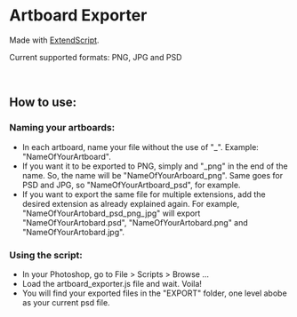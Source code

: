 # Artboard Exporter

Made with [ExtendScript](https://www.adobe.com/devnet/scripting/estk.html).

Current supported formats: PNG, JPG and PSD

<BR/>

## How to use: 


### Naming your artboards:

* In each artboard, name your file without the use of "_". Example: "NameOfYourArtboard".
* If you want it to be exported to PNG, simply and "_png" in the end of the name. So, the name will be "NameOfYourArboard_png". Same goes for PSD and JPG, so "NameOfYourArtboard_psd", for example.
* If you want to export the same file for multiple extensions, add the desired extension as already explained again. For example, "NameOfYourArtobard_psd_png_jpg" will export "NameOfYourArtobard.psd", "NameOfYourArtobard.png" and "NameOfYourArtobard.jpg".

### Using the script:
* In your Photoshop, go to File > Scripts > Browse ...
* Load the artboard_exporter.js file and wait. Voila!
* You will find your exported files in the "EXPORT" folder, one level abobe as your current psd file.

